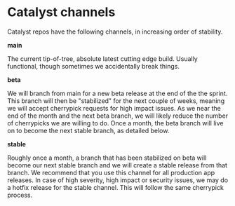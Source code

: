 # Catalyst channels

Catalyst repos have the following channels, in increasing order of stability.

**main**

The current tip-of-tree, absolute latest cutting edge build. Usually functional, though sometimes we accidentally break things.

**beta**

We will branch from main for a new beta release at the end of the the sprint.
This branch will then be "stabilized" for the next couple of weeks,
meaning we will accept cherrypick requests for high impact issues. As we near the end of the month and the next beta branch,
we will likely reduce the number of cherrypicks we are willing to do.
Once a month, the beta branch will live on to become the next stable branch, as detailed below.

**stable**

Roughly once a month, a branch that has been stabilized on beta will become our next stable branch and we will create a stable release from that branch.
We recommend that you use this channel for all production app releases.
In case of high severity, high impact or security issues, we may do a hotfix release for the stable channel.
This will follow the same cherrypick process.